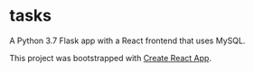 # tasks
A Python 3.7 Flask app with a React frontend that uses MySQL.

This project was bootstrapped with [Create React App](https://github.com/facebookincubator/create-react-app).
